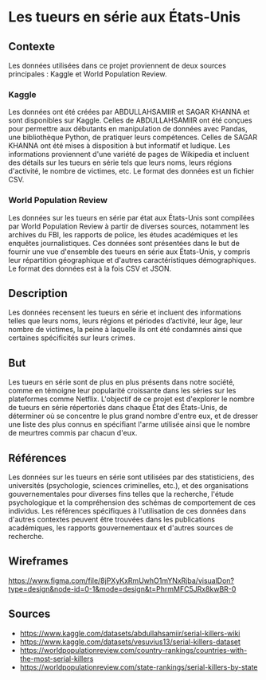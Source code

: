 # Les tueurs en série aux États-Unis

## Contexte

Les données utilisées dans ce projet proviennent de deux sources principales : Kaggle et World Population Review.

### Kaggle
Les données ont été créées par ABDULLAHSAMIIR et SAGAR KHANNA et sont disponibles sur Kaggle. Celles de ABDULLAHSAMIIR ont été conçues pour permettre aux débutants en manipulation de données avec Pandas, une bibliothèque Python, de pratiquer leurs compétences. Celles de SAGAR KHANNA ont été mises à disposition à but informatif et ludique. Les informations proviennent d'une variété de pages de Wikipedia et incluent des détails sur les tueurs en série tels que leurs noms, leurs régions d'activité, le nombre de victimes, etc. Le format des données est un fichier CSV.

### World Population Review
Les données sur les tueurs en série par état aux États-Unis sont compilées par World Population Review à partir de diverses sources, notamment les archives du FBI, les rapports de police, les études académiques et les enquêtes journalistiques. Ces données sont présentées dans le but de fournir une vue d'ensemble des tueurs en série aux États-Unis, y compris leur répartition géographique et d'autres caractéristiques démographiques. Le format des données est à la fois CSV et JSON.

## Description

Les données recensent les tueurs en série et incluent des informations telles que leurs noms, leurs régions et périodes d’activité, leur âge, leur nombre de victimes, la peine à laquelle ils ont été condamnés ainsi que certaines spécificités sur leurs crimes.

## But

Les tueurs en série sont de plus en plus présents dans notre société, comme en témoigne leur popularité croissante dans les séries sur les plateformes comme Netflix. L'objectif de ce projet est d'explorer le nombre de tueurs en série répertoriés dans chaque État des États-Unis, de déterminer où se concentre le plus grand nombre d'entre eux, et de dresser une liste des plus connus en spécifiant l'arme utilisée ainsi que le nombre de meurtres commis par chacun d'eux.

## Références

Les données sur les tueurs en série sont utilisées par des statisticiens, des universités (psychologie, sciences criminelles, etc.), et des organisations gouvernementales pour diverses fins telles que la recherche, l'étude psychologique et la compréhension des schémas de comportement de ces individus. Les références spécifiques à l'utilisation de ces données dans d'autres contextes peuvent être trouvées dans les publications académiques, les rapports gouvernementaux et d'autres sources de recherche.

## Wireframes
https://www.figma.com/file/8jPXyKxRmUwhO1mYNxRjba/visualDon?type=design&node-id=0-1&mode=design&t=PhrmMFC5JRx8kwBR-0

## Sources

- https://www.kaggle.com/datasets/abdullahsamiir/serial-killers-wiki
- https://www.kaggle.com/datasets/vesuvius13/serial-killers-dataset
- https://worldpopulationreview.com/country-rankings/countries-with-the-most-serial-killers
- https://worldpopulationreview.com/state-rankings/serial-killers-by-state
